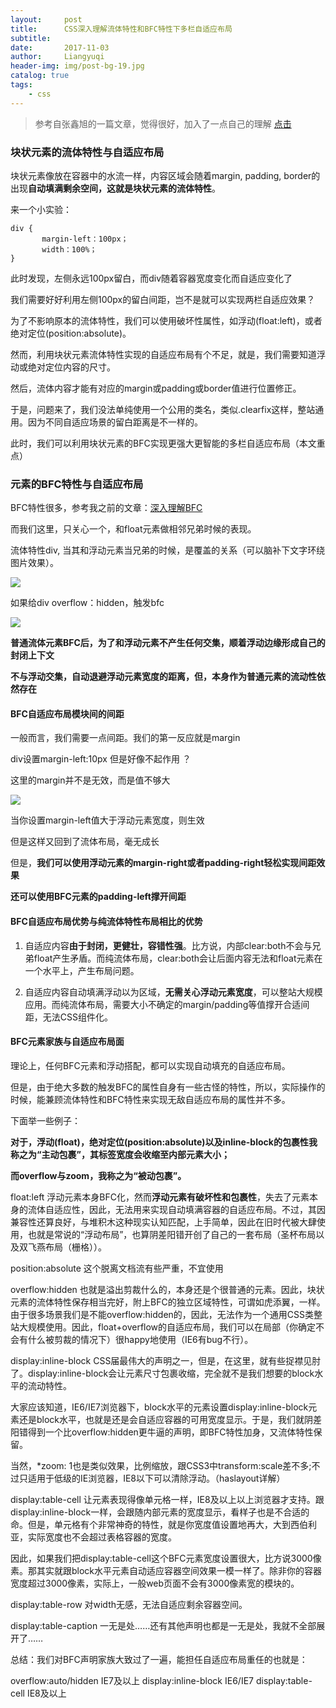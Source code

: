 ```yaml
---
layout:     post
title:      CSS深入理解流体特性和BFC特性下多栏自适应布局
subtitle:   
date:       2017-11-03
author:     Liangyuqi
header-img: img/post-bg-19.jpg
catalog: true
tags:
    - css
---
```


> 参考自张鑫旭的一篇文章，觉得很好，加入了一点自己的理解 [点击](http://www.zhangxinxu.com/wordpress/?p=4588)

### 块状元素的流体特性与自适应布局

块状元素像放在容器中的水流一样，内容区域会随着margin, padding, border的出现**自动填满剩余空间，这就是块状元素的流体特性**。

来一个小实验：

	div {
	       margin-left：100px；
	       width：100%；
	}

此时发现，左侧永远100px留白，而div随着容器宽度变化而自适应变化了

我们需要好好利用左侧100px的留白间距，岂不是就可以实现两栏自适应效果？

为了不影响原本的流体特性，我们可以使用破坏性属性，如浮动(float:left)，或者绝对定位(position:absolute)。

然而，利用块状元素流体特性实现的自适应布局有个不足，就是，我们需要知道浮动或绝对定位内容的尺寸。

然后，流体内容才能有对应的margin或padding或border值进行位置修正。

于是，问题来了，我们没法单纯使用一个公用的类名，类似.clearfix这样，整站通用。因为不同自适应场景的留白距离是不一样的。

此时，我们可以利用块状元素的BFC实现更强大更智能的多栏自适应布局（本文重点）

 

### 元素的BFC特性与自适应布局

BFC特性很多，参考我之前的文章：[深入理解BFC](http://lustforlife.cn/2017/10/03/bfc/)

而我们这里，只关心一个，和float元素做相邻兄弟时候的表现。

流体特性div, 当其和浮动元素当兄弟的时候，是覆盖的关系（可以脑补下文字环绕图片效果）。

![](http://images2017.cnblogs.com/blog/1017580/201711/1017580-20171114172239999-268387095.png)

如果给div overflow：hidden，触发bfc

![](http://images2017.cnblogs.com/blog/1017580/201711/1017580-20171114172347859-1919291884.png)

**普通流体元素BFC后，为了和浮动元素不产生任何交集，顺着浮动边缘形成自己的封闭上下文**

**不与浮动交集，自动退避浮动元素宽度的距离，但，本身作为普通元素的流动性依然存在**

#### BFC自适应布局模块间的间距

一般而言，我们需要一点间距。我们的第一反应就是margin

div设置margin-left:10px     但是好像不起作用 ？ 

这里的margin并不是无效，而是值不够大

![](http://images2017.cnblogs.com/blog/1017580/201711/1017580-20171114205454702-357210762.png)

当你设置margin-left值大于浮动元素宽度，则生效

但是这样又回到了流体布局，毫无成长

但是，**我们可以使用浮动元素的margin-right或者padding-right轻松实现间距效果**

**还可以使用BFC元素的padding-left撑开间距**

 

#### BFC自适应布局优势与纯流体特性布局相比的优势

1. 自适应内容**由于封闭，更健壮，容错性强**。比方说，内部clear:both不会与兄弟float产生矛盾。而纯流体布局，clear:both会让后面内容无法和float元素在一个水平上，产生布局问题。

2. 自适应内容自动填满浮动以为区域，**无需关心浮动元素宽度**，可以整站大规模应用。而纯流体布局，需要大小不确定的margin/padding等值撑开合适间距，无法CSS组件化。
 

#### BFC元素家族与自适应布局面

理论上，任何BFC元素和浮动搭配，都可以实现自动填充的自适应布局。

但是，由于绝大多数的触发BFC的属性自身有一些古怪的特性，所以，实际操作的时候，能兼顾流体特性和BFC特性来实现无敌自适应布局的属性并不多。

下面举一些例子：

**对于，浮动(float)，绝对定位(position:absolute)以及inline-block的包裹性我称之为“主动包裹”，其标签宽度会收缩至内部元素大小；**

**而overflow与zoom，我称之为“被动包裹”。**

 

float:left 浮动元素本身BFC化，然而**浮动元素有破坏性和包裹性**，失去了元素本身的流体自适应性，因此，无法用来实现自动填满容器的自适应布局。不过，其因兼容性还算良好，与堆积木这种现实认知匹配，上手简单，因此在旧时代被大肆使用，也就是常说的“浮动布局”，也算阴差阳错开创了自己的一套布局（圣杯布局以及双飞燕布局（栅格））。

position:absolute 这个脱离文档流有些严重，不宜使用

overflow:hidden   也就是溢出剪裁什么的，本身还是个很普通的元素。因此，块状元素的流体特性保存相当完好，附上BFC的独立区域特性，可谓如虎添翼，一样。由于很多场景我们是不能overflow:hidden的，因此，无法作为一个通用CSS类整站大规模使用。因此，float+overflow的自适应布局，我们可以在局部（你确定不会有什么被剪裁的情况下）很happy地使用（IE6有bug不行）。

display:inline-block CSS届最伟大的声明之一，但是，在这里，就有些捉襟见肘了。display:inline-block会让元素尺寸包裹收缩，完全就不是我们想要的block水平的流动特性。

大家应该知道，IE6/IE7浏览器下，block水平的元素设置display:inline-block元素还是block水平，也就是还是会自适应容器的可用宽度显示。于是，我们就阴差阳错得到一个比overflow:hidden更牛逼的声明，即BFC特性加身，又流体特性保留。

当然，*zoom: 1也是类似效果，比例缩放，跟CSS3中transform:scale差不多;不过只适用于低级的IE浏览器，IE8以下可以清除浮动。（haslayout详解）

display:table-cell 让元素表现得像单元格一样，IE8及以上以上浏览器才支持。跟display:inline-block一样，会跟随内部元素的宽度显示，看样子也是不合适的命。但是，单元格有个非常神奇的特性，就是你宽度值设置地再大，大到西伯利亚，实际宽度也不会超过表格容器的宽度。

因此，如果我们把display:table-cell这个BFC元素宽度设置很大，比方说3000像素。那其实就跟block水平元素自动适应容器空间效果一模一样了。除非你的容器宽度超过3000像素，实际上，一般web页面不会有3000像素宽的模块的。

display:table-row 对width无感，无法自适应剩余容器空间。

display:table-caption 一无是处……还有其他声明也都是一无是处，我就不全部展开了……

 

总结：我们对BFC声明家族大致过了一遍，能担任自适应布局重任的也就是：

overflow:auto/hidden IE7及以上
display:inline-block IE6/IE7
display:table-cell IE8及以上